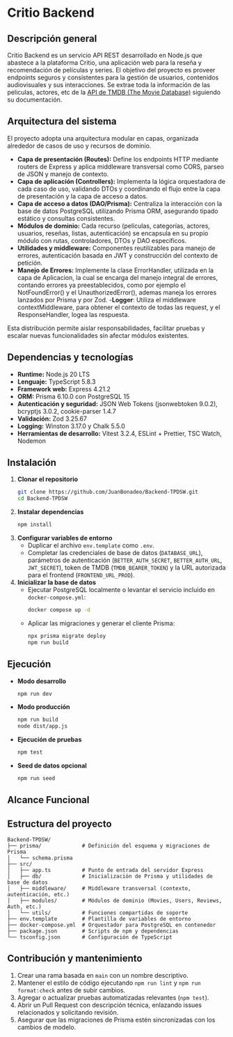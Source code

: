 # Critio Backend

## Descripción general
Critio Backend es un servicio API REST desarrollado en Node.js que abastece a la plataforma Critio, una aplicación web para la reseña y recomendación de películas y series. El objetivo del proyecto es proveer endpoints seguros y consistentes para la gestión de usuarios, contenidos audiovisuales y sus interacciones. Se extrae toda la información de las peliculas, actores, etc de la [API de TMDB (The Movie Database)](https://www.themoviedb.org/documentation/api) siguiendo su documentación.

## Arquitectura del sistema
El proyecto adopta una arquitectura modular en capas, organizada alrededor de casos de uso y recursos de dominio.

- **Capa de presentación (Routes):** Define los endpoints HTTP mediante routers de Express y aplica middleware transversal como CORS, parseo de JSON y manejo de contexto.
- **Capa de aplicación (Controllers):** Implementa la lógica orquestadora de cada caso de uso, validando DTOs y coordinando el flujo entre la capa de presentación y la capa de acceso a datos.
- **Capa de acceso a datos (DAO/Prisma):** Centraliza la interacción con la base de datos PostgreSQL utilizando Prisma ORM, asegurando tipado estático y consultas consistentes.
- **Módulos de dominio:** Cada recurso (películas, categorías, actores, usuarios, reseñas, listas, autenticación) se encapsula en su propio módulo con rutas, controladores, DTOs y DAO específicos.
- **Utilidades y middleware:** Componentes reutilizables para manejo de errores, autenticación basada en JWT y construcción del contexto de petición.
- **Manejo de Errores:** Implemente la clase ErrorHandler, utilizada en la capa de Aplicacion, la cual se encarga del manejo integral de errores, contando errores ya preestablecidos, como por ejemplo el NotFoundError() y el UnauthorizedError(), ademas maneja los errores lanzados por Prisma y por Zod.
-**Logger**: Utiliza el middleware contextMiddleware, para obtener el contexto de todas las request, y el ResponseHandler, logea las respuesta.

Esta distribución permite aislar responsabilidades, facilitar pruebas y escalar nuevas funcionalidades sin afectar módulos existentes.


## Dependencias y tecnologías
- **Runtime:** Node.js 20 LTS
- **Lenguaje:** TypeScript 5.8.3
- **Framework web:** Express 4.21.2
- **ORM:** Prisma 6.10.0 con PostgreSQL 15
- **Autenticación y seguridad:** JSON Web Tokens (jsonwebtoken 9.0.2), bcryptjs 3.0.2, cookie-parser 1.4.7
- **Validación:** Zod 3.25.67
- **Logging:** Winston 3.17.0 y Chalk 5.5.0
- **Herramientas de desarrollo:** Vitest 3.2.4, ESLint + Prettier, TSC Watch, Nodemon

## Instalación
1. **Clonar el repositorio**
   ```bash
   git clone https://github.com/JuanBonadeo/Backend-TPDSW.git
   cd Backend-TPDSW
   ```
2. **Instalar dependencias**
   ```bash
   npm install
   ```
3. **Configurar variables de entorno**
   - Duplicar el archivo `env.template` como `.env`.
   - Completar las credenciales de base de datos (`DATABASE_URL`), parámetros de autenticación (`BETTER_AUTH_SECRET`, `BETTER_AUTH_URL`, `JWT_SECRET`), token de TMDB (`TMDB_BEARER_TOKEN`) y la URL autorizada para el frontend (`FRONTEND_URL_PROD`).
4. **Inicializar la base de datos**
   - Ejecutar PostgreSQL localmente o levantar el servicio incluido en `docker-compose.yml`:
     ```bash
     docker compose up -d
     ```
   - Aplicar las migraciones y generar el cliente Prisma:
     ```bash
     npx prisma migrate deploy
     npm run build
     ```

## Ejecución
- **Modo desarrollo**
  ```bash
  npm run dev
  ```
- **Modo producción**
  ```bash
  npm run build
  node dist/app.js
  ```
- **Ejecución de pruebas**
  ```bash
  npm test
  ```
- **Seed de datos opcional**
  ```bash
  npm run seed
  ```

## Alcance Funcional 
## Estructura del proyecto
```
Backend-TPDSW/
├── prisma/             # Definición del esquema y migraciones de Prisma
│   └── schema.prisma
├── src/
│   ├── app.ts          # Punto de entrada del servidor Express
│   ├── db/             # Inicialización de Prisma y utilidades de base de datos
│   ├── middleware/     # Middleware transversal (contexto, autenticación, etc.)
│   ├── modules/        # Módulos de dominio (Movies, Users, Reviews, Auth, etc.)
│   └── utils/          # Funciones compartidas de soporte
├── env.template        # Plantilla de variables de entorno
├── docker-compose.yml  # Orquestador para PostgreSQL en contenedor
├── package.json        # Scripts de npm y dependencias
└── tsconfig.json       # Configuración de TypeScript
```

## Contribución y mantenimiento
1. Crear una rama basada en `main` con un nombre descriptivo.
2. Mantener el estilo de código ejecutando `npm run lint` y `npm run format:check` antes de subir cambios.
3. Agregar o actualizar pruebas automatizadas relevantes (`npm test`).
4. Abrir un Pull Request con descripción técnica, enlazando issues relacionados y solicitando revisión.
5. Asegurar que las migraciones de Prisma estén sincronizadas con los cambios de modelo.

